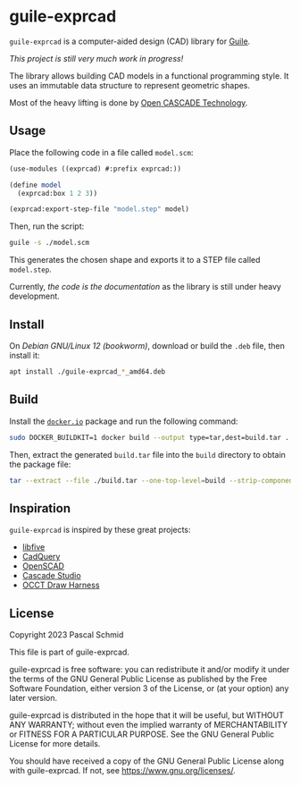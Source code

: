 # guile-exprcad

`guile-exprcad` is a computer-aided design (CAD) library for [Guile](https://www.gnu.org/software/guile/).

*This project is still very much work in progress!*

The library allows building CAD models in a functional programming style.
It uses an immutable data structure to represent geometric shapes.

Most of the heavy lifting is done by [Open CASCADE Technology](https://dev.opencascade.org/).

## Usage

Place the following code in a file called `model.scm`:
```scheme
(use-modules ((exprcad) #:prefix exprcad:))

(define model
  (exprcad:box 1 2 3))

(exprcad:export-step-file "model.step" model)
```
Then, run the script:
```sh
guile -s ./model.scm
```
This generates the chosen shape and exports it to a STEP file called `model.step`.

Currently, *the code is the documentation* as the library is still under heavy development.

## Install

On *Debian GNU/Linux 12 (bookworm)*, download or build the `.deb` file, then install it:
```sh
apt install ./guile-exprcad_*_amd64.deb
```

## Build

Install the [`docker.io`](https://packages.debian.org/bookworm/docker.io) package and run the following command:
```sh
sudo DOCKER_BUILDKIT=1 docker build --output type=tar,dest=build.tar .
```

Then, extract the generated `build.tar` file into the `build` directory to obtain the package file:
```sh
tar --extract --file ./build.tar --one-top-level=build --strip-components=1
```

## Inspiration

`guile-exprcad` is inspired by these great projects:

- [libfive](https://github.com/libfive/libfive)
- [CadQuery](https://github.com/CadQuery/cadquery)
- [OpenSCAD](https://openscad.org/)
- [Cascade Studio](https://github.com/zalo/CascadeStudio/)
- [OCCT Draw Harness](https://draw.sview.ru/)

## License

Copyright 2023 Pascal Schmid

This file is part of guile-exprcad.

guile-exprcad is free software: you can redistribute it and/or modify it under the terms of the GNU General Public License as published by the Free Software Foundation, either version 3 of the License, or (at your option) any later version.

guile-exprcad is distributed in the hope that it will be useful, but WITHOUT ANY WARRANTY; without even the implied warranty of MERCHANTABILITY or FITNESS FOR A PARTICULAR PURPOSE. See the GNU General Public License for more details.

You should have received a copy of the GNU General Public License along with guile-exprcad. If not, see <https://www.gnu.org/licenses/>.
